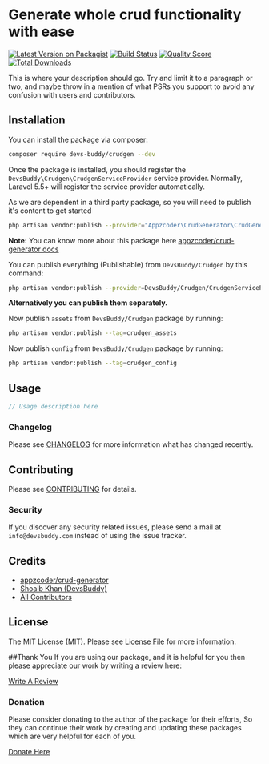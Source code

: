 # Generate whole crud functionality with ease

[![Latest Version on Packagist](https://img.shields.io/packagist/v/devs-buddy/crudgen.svg?style=flat-square)](https://packagist.org/packages/devs-buddy/crudgen)
[![Build Status](https://img.shields.io/travis/devs-buddy/crudgen/master.svg?style=flat-square)](https://travis-ci.org/devs-buddy/crudgen)
[![Quality Score](https://img.shields.io/scrutinizer/g/devs-buddy/crudgen.svg?style=flat-square)](https://scrutinizer-ci.com/g/devs-buddy/crudgen)
[![Total Downloads](https://img.shields.io/packagist/dt/devs-buddy/crudgen.svg?style=flat-square)](https://packagist.org/packages/devs-buddy/crudgen)

This is where your description should go. Try and limit it to a paragraph or two, and maybe throw in a mention of what PSRs you support to avoid any confusion with users and contributors.

## Installation

You can install the package via composer:
``` bash
composer require devs-buddy/crudgen --dev
```
Once the package is installed, you should register the `DevsBuddy\Crudgen\CrudgenServiceProvider` service provider. Normally, Laravel 5.5+ will register the service provider automatically.

As we are dependent in a third party package, so you will need to publish it's content to get started

``` bash
php artisan vendor:publish --provider="Appzcoder\CrudGenerator\CrudGeneratorServiceProvider"
```
<strong>Note:</strong> You can know more about this package here [appzcoder/crud-generator docs](https://github.com/appzcoder/crud-generator/blob/master/doc/installation.md)


You can publish everything (Publishable) from `DevsBuddy/Crudgen` by this command:
``` bash
php artisan vendor:publish --provider=DevsBuddy/Crudgen/CrudgenServiceProvider
```

<b>Alternatively you can publish them separately.</b>

Now publish `assets` from `DevsBuddy/Crudgen` package by running:
``` bash
php artisan vendor:publish --tag=crudgen_assets
```
Now publish `config` from `DevsBuddy/Crudgen` package by running:
```bash
php artisan vendor:publish --tag=crudgen_config
```

## Usage

``` php
// Usage description here
```

### Changelog

Please see [CHANGELOG](CHANGELOG.md) for more information what has changed recently.

## Contributing

Please see [CONTRIBUTING](CONTRIBUTING.md) for details.

### Security

If you discover any security related issues, please send a mail at `info@devsbuddy.com` instead of using the issue tracker.

## Credits

- [appzcoder/crud-generator](https://github.com/appzcoder/crud-generator/)
- [Shoaib Khan (DevsBuddy)](https://github.com/devs-buddy)
- [All Contributors](../../contributors)

## License

The MIT License (MIT). Please see [License File](LICENSE.md) for more information.

##Thank You
If you are using our package, and it is helpful for you then please appreciate our work by writing a review here: 

[Write A Review](https://devsbuddy.com/feedback?src=crudgen)

### Donation
Please consider donating to the author of the package for their efforts, So they can continue their work by creating and updating these packages which are very helpful for each of you.

[Donate Here](https://devsbuddy.com/public/donate?src=crudgen)

